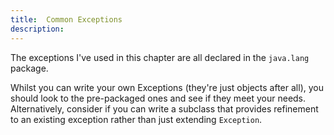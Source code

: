 ```yaml
---
title:	Common Exceptions
description:	
---
```


The exceptions I've used in this chapter are all declared in the `java.lang` package.

Whilst you can write your own Exceptions (they're just objects after all), you should look to the pre-packaged ones and see if they meet your needs. Alternatively, consider if you can write a subclass that provides refinement to an existing exception rather than just extending `Exception`.